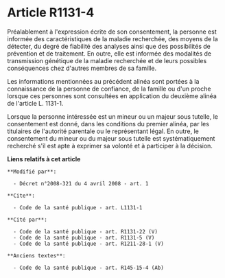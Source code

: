 # Article R1131-4

Préalablement à l'expression écrite de son consentement, la personne est informée des caractéristiques de la maladie
recherchée, des moyens de la détecter, du degré de fiabilité des analyses ainsi que des possibilités de prévention et de
traitement. En outre, elle est informée des modalités de transmission génétique de la maladie recherchée et de leurs
possibles conséquences chez d'autres membres de sa famille. 

Les informations mentionnées au précédent alinéa sont portées à la connaissance de la personne de confiance, de la famille ou
d'un proche lorsque ces personnes sont consultées en application du deuxième alinéa de l'article L. 1131-1. 

Lorsque la personne intéressée est un mineur ou un majeur sous tutelle, le consentement est donné, dans les conditions du
premier alinéa, par les titulaires de l'autorité parentale ou le représentant légal. En outre, le consentement du mineur ou
du majeur sous tutelle est systématiquement recherché s'il est apte à exprimer sa volonté et à participer à la décision.

**Liens relatifs à cet article**

	**Modifié par**:

	  - Décret n°2008-321 du 4 avril 2008 - art. 1

	**Cite**:

	  - Code de la santé publique - art. L1131-1

	**Cité par**:

	  - Code de la santé publique - art. R1131-22 (V)
	  - Code de la santé publique - art. R1131-5 (V)
	  - Code de la santé publique - art. R1211-28-1 (V)

	**Anciens textes**:

	  - Code de la santé publique - art. R145-15-4 (Ab)
